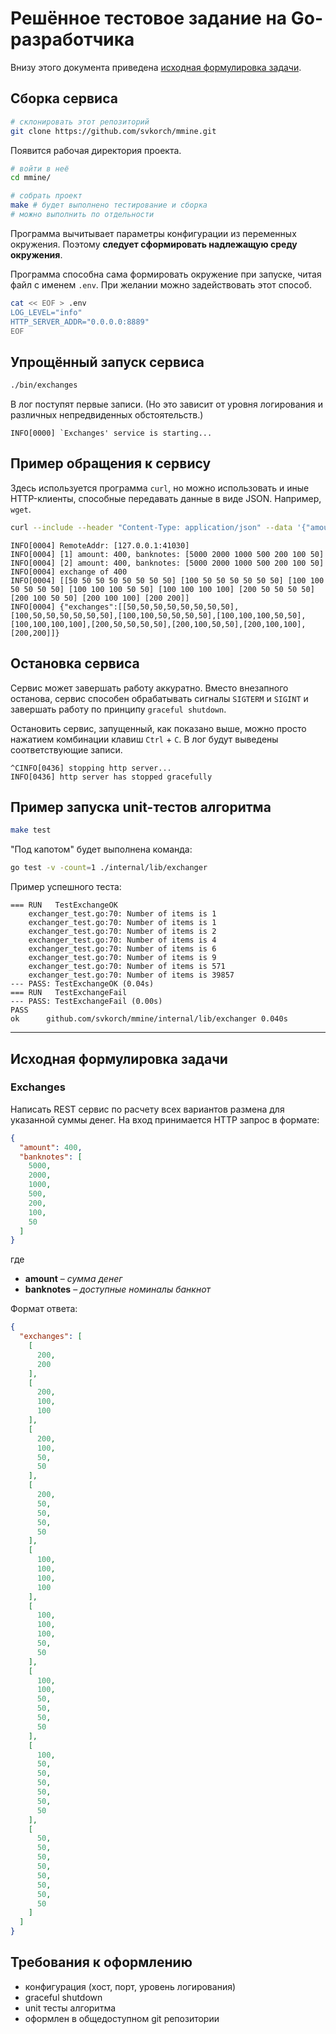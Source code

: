 # Решённое тестовое задание на Go-разработчика

Внизу этого документа приведена [исходная формулировка задачи](#Исходная-формулировка-задачи).

## Сборка сервиса

```bash
# склонировать этот репозиторий
git clone https://github.com/svkorch/mmine.git
```

Появится рабочая директория проекта.

```bash
# войти в неё
cd mmine/

# собрать проект
make # будет выполнено тестирование и сборка
# можно выполнить по отдельности
```

Программа вычитывает параметры конфигурации из переменных окружения.
Поэтому **следует сформировать надлежащую среду окружения**.

Программа способна сама формировать окружение при запуске, читая файл с именем `.env`. При желании можно задействовать этот способ.

```bash
cat << EOF > .env
LOG_LEVEL="info"
HTTP_SERVER_ADDR="0.0.0.0:8889"
EOF
```

## Упрощённый запуск сервиса

```bash
./bin/exchanges
```
В лог поступят первые записи. (Но это зависит от уровня логирования и различных непредвиденных обстоятельств.)

```
INFO[0000] `Exchanges' service is starting...
```

## Пример обращения к сервису

Здесь используется программа `curl`, но можно использовать и иные HTTP-клиенты, способные передавать данные в виде JSON. Например, `wget`.

```bash
curl --include --header "Content-Type: application/json" --data '{"amount": 400, "banknotes": [5000, 2000, 1000, 500, 200, 100, 50]}' "http://127.0.0.1:8889/exchange"; echo
```

```
INFO[0004] RemoteAddr: [127.0.0.1:41030]
INFO[0004] [1] amount: 400, banknotes: [5000 2000 1000 500 200 100 50]
INFO[0004] [2] amount: 400, banknotes: [5000 2000 1000 500 200 100 50]
INFO[0004] exchange of 400
INFO[0004] [[50 50 50 50 50 50 50 50] [100 50 50 50 50 50 50] [100 100 50 50 50 50] [100 100 100 50 50] [100 100 100 100] [200 50 50 50 50] [200 100 50 50] [200 100 100] [200 200]]
INFO[0004] {"exchanges":[[50,50,50,50,50,50,50,50],[100,50,50,50,50,50,50],[100,100,50,50,50,50],[100,100,100,50,50],[100,100,100,100],[200,50,50,50,50],[200,100,50,50],[200,100,100],[200,200]]}
```

## Остановка сервиса

Сервис может завершать работу аккуратно. Вместо внезапного останова, сервис способен обрабатывать сигналы `SIGTERM` и `SIGINT` и завершать работу по принципу `graceful shutdown`.

Остановить сервис, запущенный, как показано выше, можно просто нажатием комбинации клавиш `Ctrl` + `C`. В лог будут выведены соответствующие записи.

```
^CINFO[0436] stopping http server...
INFO[0436] http server has stopped gracefully
```

## Пример запуска unit-тестов алгоритма

```bash
make test
```

"Под капотом" будет выполнена команда:

```bash
go test -v -count=1 ./internal/lib/exchanger
```

Пример успешного теста:

```
=== RUN   TestExchangeOK
    exchanger_test.go:70: Number of items is 1
    exchanger_test.go:70: Number of items is 1
    exchanger_test.go:70: Number of items is 2
    exchanger_test.go:70: Number of items is 4
    exchanger_test.go:70: Number of items is 6
    exchanger_test.go:70: Number of items is 9
    exchanger_test.go:70: Number of items is 571
    exchanger_test.go:70: Number of items is 39857
--- PASS: TestExchangeOK (0.04s)
=== RUN   TestExchangeFail
--- PASS: TestExchangeFail (0.00s)
PASS
ok  	github.com/svkorch/mmine/internal/lib/exchanger	0.040s
```

---

## Исходная формулировка задачи

### Exchanges

Написать REST сервис по расчету всех вариантов размена для указанной суммы денег. На вход принимается HTTP запрос в формате:

```json
{
  "amount": 400,
  "banknotes": [
    5000,
    2000,
    1000,
    500,
    200,
    100,
    50
  ]
}
```

где
* **amount** – _сумма денег_
* **banknotes** – _доступные номиналы банкнот_

Формат ответа:

```json
{
  "exchanges": [
    [
      200,
      200
    ],
    [
      200,
      100,
      100
    ],
    [
      200,
      100,
      50,
      50
    ],
    [
      200,
      50,
      50,
      50,
      50
    ],
    [
      100,
      100,
      100,
      100
    ],
    [
      100,
      100,
      100,
      50,
      50
    ],
    [
      100,
      100,
      50,
      50,
      50,
      50
    ],
    [
      100,
      50,
      50,
      50,
      50,
      50,
      50
    ],
    [
      50,
      50,
      50,
      50,
      50,
      50,
      50,
      50
    ]
  ]
}
```

## Требования к оформлению

- конфигурация (хост, порт, уровень логирования)
- graceful shutdown
- unit тесты алгоритма
- оформлен в общедоступном git репозитории
